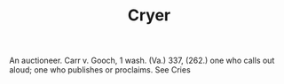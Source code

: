 ---
title: Cryer
letter: C
permalink: "/definitions/bld-cryer.html"
body: An auctioneer. Carr v. Gooch, 1 wash. (Va.) 337, (262.) one who calls out aloud;
  one who publishes or proclaims. See Cries
published_at: '2018-07-07'
source: Black's Law Dictionary 2nd Ed (1910)
layout: post
---